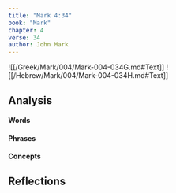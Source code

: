 ```yaml
---
title: "Mark 4:34"
book: "Mark"
chapter: 4
verse: 34
author: John Mark
---
```

![[/Greek/Mark/004/Mark-004-034G.md#Text]]
![[/Hebrew/Mark/004/Mark-004-034H.md#Text]]

## Analysis

#### Words

#### Phrases

#### Concepts

## Reflections
